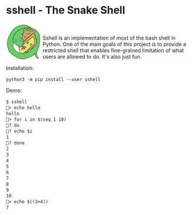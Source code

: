 # sshell - The Snake Shell

<span style="float: left; display: inline-block"><img width=100 src="images/sshell-logo.png"></span>
<span style="display: inline-block"><p>Sshell is an implementation of most of the bash shell in Python. One of the main goals of this project is to provide a restricted shell that enables fine-grained limitation of what users are allowed to do. It's also just fun.</p></span>

Installation:

```
python3 -m pip install --user sshell
```

Demo:
```
$ sshell
🍰> echo hello
hello
🍰> for i in $(seq 1 10)
🍰? do
🍰? echo $i
1
🍰? done
2
3
4
5
6
7
8
9
10
🍰> echo $((3+4))
7
```
